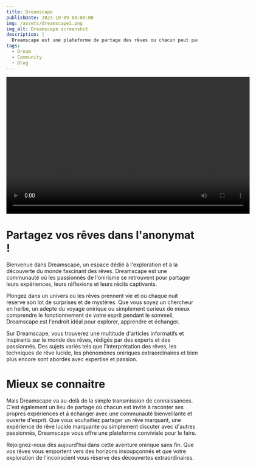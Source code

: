 ```yaml
---
title: Dreamscape
publishDate: 2023-10-09 00:00:00
img: /assets/dreamscape1.png
img_alt: Dreamscape screenshot
description: |
  Dreamscape est une plateforme de partage des rêves ou chacun peut partager anonymement une expérience onirique marquante.
tags:
  - Dream
  - Community
  - Blog 
---
```


<video width="640" height="360" controls autoplay>
  <source src="/assets/dreamscapeVideoCompress.mp4" type="video/mp4">
  Votre navigateur ne prend pas en charge la lecture de vidéos au format HTML5.
</video>


<h1>Partagez vos rêves dans l'anonymat ! </h1>

Bienvenue dans Dreamscape, un espace dédié à l'exploration et à la découverte du monde fascinant des rêves. Dreamscape est une communauté où les passionnés de l'onirisme se retrouvent pour partager leurs expériences, leurs réflexions et leurs récits captivants.

Plongez dans un univers où les rêves prennent vie et où chaque nuit réserve son lot de surprises et de mystères. Que vous soyez un chercheur en herbe, un adepte du voyage onirique ou simplement curieux de mieux comprendre le fonctionnement de votre esprit pendant le sommeil, Dreamscape est l'endroit idéal pour explorer, apprendre et échanger.

Sur Dreamscape, vous trouverez une multitude d'articles informatifs et inspirants sur le monde des rêves, rédigés par des experts et des passionnés. Des sujets variés tels que l'interprétation des rêves, les techniques de rêve lucide, les phénomènes oniriques extraordinaires et bien plus encore sont abordés avec expertise et passion.

<h1>Mieux se connaitre </h1>
 
Mais Dreamscape va au-delà de la simple transmission de connaissances. C'est également un lieu de partage où chacun est invité à raconter ses propres expériences et à échanger avec une communauté bienveillante et ouverte d'esprit. Que vous souhaitiez partager un rêve marquant, une expérience de rêve lucide marquante ou simplement discuter avec d'autres passionnés, Dreamscape vous offre une plateforme conviviale pour le faire.

Rejoignez-nous dès aujourd'hui dans cette aventure onirique sans fin. Que vos rêves vous emportent vers des horizons insoupçonnés et que votre exploration de l'inconscient vous réserve des découvertes extraordinaires.